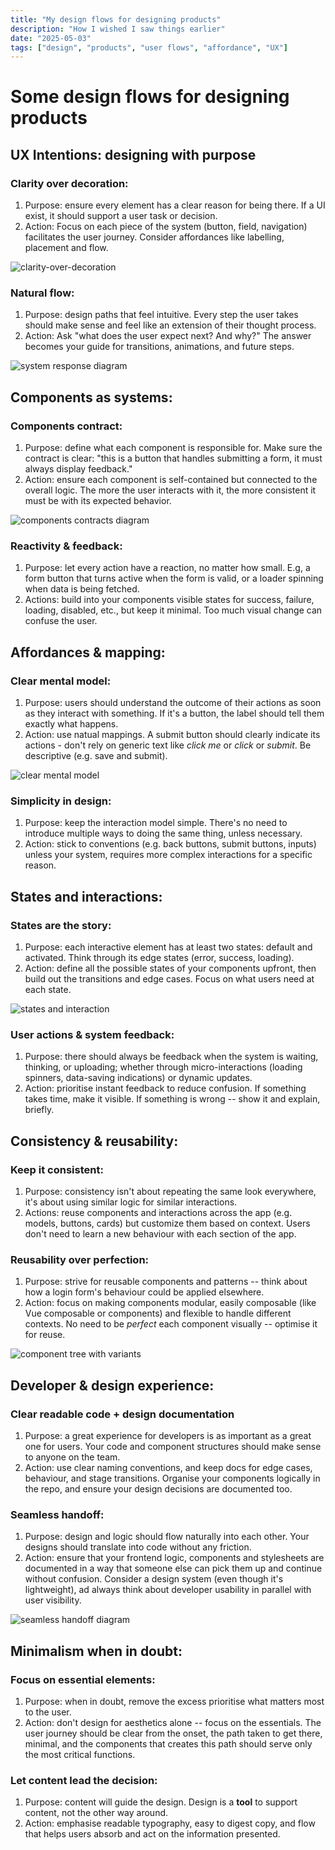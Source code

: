 ```yaml
---
title: "My design flows for designing products"
description: "How I wished I saw things earlier"
date: "2025-05-03"
tags: ["design", "products", "user flows", "affordance", "UX"]
---
```


# Some design flows for designing products 

## UX Intentions: designing with purpose 

### Clarity over decoration: 

1. Purpose: ensure every element has a clear reason for being there. If a UI exist, it should support a user task or decision.
2. Action: Focus on each piece of the system (button, field, navigation) facilitates the user journey. Consider affordances like labelling, placement and flow.

![clarity-over-decoration](/images/cod.svg)

### Natural flow:

1. Purpose: design paths that feel intuitive. Every step the user takes should make sense and feel like an extension of their thought process. 
2. Action: Ask "what does the user expect next? And why?" The answer becomes your guide for transitions, animations, and future steps.

![system response diagram](/images/sysres.svg)

## Components as systems: 

### Components contract: 

1. Purpose: define what each component is responsible for. Make sure the contract is clear: "this is a button that handles submitting a form, it must always display feedback."
2. Action: ensure each component is self-contained but connected to the overall logic. The more the user interacts with it, the more consistent it must be with its expected behavior. 

![components contracts diagram](/images/component-contracts.svg)

### Reactivity & feedback:

1. Purpose: let every action have a reaction, no matter how small. E.g, a form button that turns active when the form is valid, or a loader spinning when data is being fetched. 
2. Actions: build into your components visible states for success, failure, loading, disabled, etc., but keep it minimal. Too much visual change can confuse the user.

## Affordances & mapping:

### Clear mental model:

1. Purpose: users should understand the outcome of their actions as soon as they interact with something. If it's a button, the label should tell them exactly what happens.
2. Action: use natual mappings. A submit button should clearly indicate its actions - don't rely on generic text like *click me* or *click* or *submit*. Be descriptive (e.g. save and submit). 

![clear mental model](/images/mental-model.svg)

### Simplicity in design:

1. Purpose: keep the interaction model simple. There's no need to introduce multiple ways to doing the same thing, unless necessary.
2. Action: stick to conventions (e.g. back buttons, submit buttons, inputs) unless your system, requires more complex interactions for a specific reason. 

## States and interactions:

### States are the story:

1. Purpose: each interactive element has at least two states: default and activated. Think through its edge states (error, success, loading).
2. Action: define all the possible states of your components upfront, then build out the transitions and edge cases. Focus on what users need at each state. 

![states and interaction](/images/states.svg)


### User actions & system feedback:

1. Purpose: there should always be feedback when the system is waiting, thinking, or uploading; whether through micro-interactions (loading spinners, data-saving indications) or dynamic updates. 
2. Action: prioritise instant feedback to reduce confusion. If something takes time, make it visible. If something is wrong -- show it and explain, briefly. 

## Consistency & reusability:

### Keep it consistent:

1. Purpose: consistency isn't about repeating the same look everywhere, it's about using similar logic for similar interactions. 
2. Actions: reuse components and interactions across the app (e.g. models, buttons, cards) but customize them based on context. Users don't need to learn a new behaviour with each section of the app. 

### Reusability over perfection:

1. Purpose: strive for reusable components and patterns -- think about how a login form's behaviour could be applied elsewhere.
2. Action: focus on making components modular, easily composable (like Vue composable or components) and flexible to handle different contexts. No need to be *perfect* each component visually -- optimise it for reuse.

![component tree with variants](/images/component-tree-variants.svg)

## Developer & design experience:

### Clear readable code + design documentation 

1. Purpose: a great experience for developers is as important as a great one for users. Your code and component structures should make sense to anyone on the team. 
2. Action: use clear naming conventions, and keep docs for edge cases, behaviour, and stage transitions. Organise your components logically in the repo, and ensure your design decisions are documented too. 

### Seamless handoff:

1. Purpose: design and logic should flow naturally into each other. Your designs should translate into code without any friction. 
2. Action: ensure that your frontend logic, components and stylesheets are documented in a way that someone else can pick them up and continue without confusion. Consider a design system (even though it's lightweight), ad always think about developer usability in parallel with user visibility.

![seamless handoff diagram](/images/seamless-handoff.svg)

## Minimalism when in doubt: 

### Focus on essential elements: 

1. Purpose: when in doubt, remove the excess prioritise what matters most to the user.
2. Action: don't design for aesthetics alone -- focus on the essentials. The user journey should be clear from the onset, the path taken to get there, minimal, and the components that creates this path should serve only the most critical functions. 

### Let content lead the decision:

1. Purpose: content will guide the design. Design is a **tool** to support content, not the other way around.
2. Action: emphasise readable typography, easy to digest copy, and flow that helps users absorb and act on the information presented. 




















